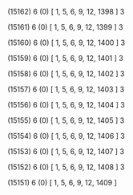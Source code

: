(15162) 6 (0) [ 1, 5, 6, 9, 12, 1398 ] 3 


(15161) 6 (0) [ 1, 5, 6, 9, 12, 1399 ] 3 


(15160) 6 (0) [ 1, 5, 6, 9, 12, 1400 ] 3 


(15159) 6 (0) [ 1, 5, 6, 9, 12, 1401 ] 3 


(15158) 6 (0) [ 1, 5, 6, 9, 12, 1402 ] 3 


(15157) 6 (0) [ 1, 5, 6, 9, 12, 1403 ] 3 


(15156) 6 (0) [ 1, 5, 6, 9, 12, 1404 ] 3 


(15155) 6 (0) [ 1, 5, 6, 9, 12, 1405 ] 3 


(15154) 6 (0) [ 1, 5, 6, 9, 12, 1406 ] 3 


(15153) 6 (0) [ 1, 5, 6, 9, 12, 1407 ] 3 


(15152) 6 (0) [ 1, 5, 6, 9, 12, 1408 ] 3 


(15151) 6 (0) [ 1, 5, 6, 9, 12, 1409 ]  

